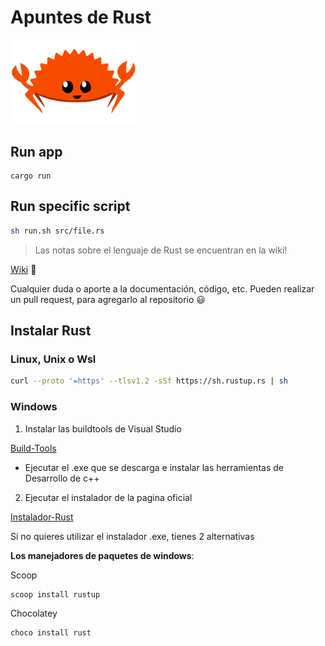 # Apuntes de Rust 

<img src=".\assets\rustacean-flat-happy.svg" width="40%" alt="ferris-rust-mascot">

## Run app

```
cargo run
```

## Run specific script

```sh
sh run.sh src/file.rs
```

> Las notas sobre el lenguaje de Rust se encuentran en la wiki!

[Wiki](https://github.com/Tylung/rust-apuntes/wiki) 🦀

Cualquier duda o aporte a la documentación, código, etc. Pueden realizar un pull request, para agregarlo al repositorio :smiley: 

## Instalar Rust 

### Linux, Unix o Wsl

```sh
curl --proto '=https' --tlsv1.2 -sSf https://sh.rustup.rs | sh
```

### Windows

1. Instalar las buildtools de Visual Studio 

[Build-Tools](https://visualstudio.microsoft.com/thank-you-downloading-visual-studio/?sku=BuildTools)

* Ejecutar el .exe que se descarga e instalar las herramientas de Desarrollo de c++

2. Ejecutar el instalador de la pagina oficial

[Instalador-Rust](https://www.rust-lang.org/tools/install)

Si no quieres utilizar el instalador .exe, tienes 2 alternativas

**Los manejadores de paquetes de windows**:
 
Scoop

```
scoop install rustup
```

Chocolatey

```
choco install rust
```